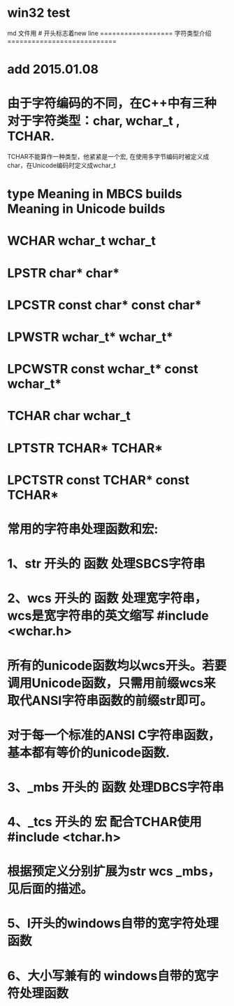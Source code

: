 
# win32 test 

md 文件用 # 开头标志着new line
================== 字符类型介绍 ===========================
# add 2015.01.08

# 由于字符编码的不同，在C++中有三种对于字符类型：char, wchar_t , TCHAR.
TCHAR不能算作一种类型，他紧紧是一个宏, 在使用多字节编码时被定义成char，在Unicode编码时定义成wchar_t

# type                Meaning in MBCS builds          Meaning in Unicode builds
# WCHAR                 wchar_t                             wchar_t
# LPSTR                 char*                                char*
# LPCSTR                const char*                        const char*
# LPWSTR                wchar_t*                           wchar_t*
# LPCWSTR               const wchar_t*                    const wchar_t* 
# TCHAR                 char                                  wchar_t
# LPTSTR                TCHAR*                            TCHAR*
# LPCTSTR               const TCHAR*                     const TCHAR* 

# 常用的字符串处理函数和宏:
# 1、str 开头的 函数 处理SBCS字符串
# 2、wcs 开头的 函数 处理宽字符串，wcs是宽字符串的英文缩写 \#include <wchar.h>
#    所有的unicode函数均以wcs开头。若要调用Unicode函数，只需用前缀wcs来取代ANSI字符串函数的前缀str即可。
#    对于每一个标准的ANSI C字符串函数，基本都有等价的unicode函数.
# 3、_mbs 开头的 函数 处理DBCS字符串
# 4、_tcs 开头的 宏 配合TCHAR使用 #include <tchar.h>
#    根据预定义分别扩展为str wcs _mbs， 见后面的描述。
# 5、l开头的windows自带的宽字符处理函数
# 6、大小写兼有的 windows自带的宽字符处理函数


